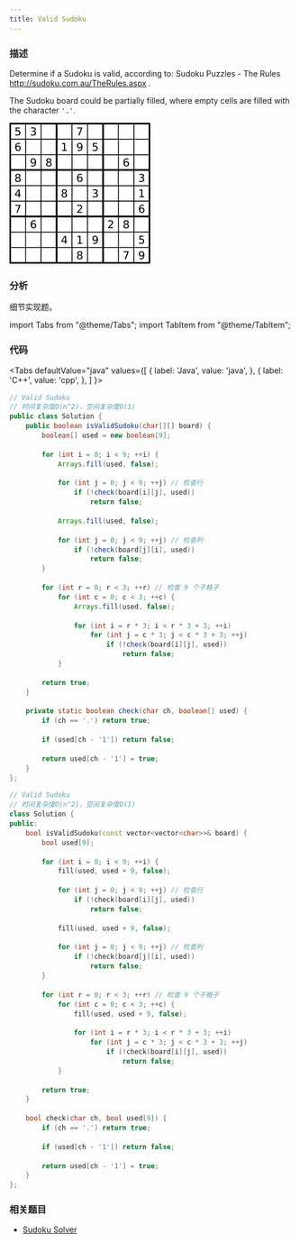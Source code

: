 ```yaml
---
title: Valid Sudoku
---
```


### 描述

Determine if a Sudoku is valid, according to: Sudoku Puzzles - The Rules <http://sudoku.com.au/TheRules.aspx> .

The Sudoku board could be partially filled, where empty cells are filled with the character `'.'`.

![Valid Sudoku](/img/sudoku.png)

### 分析

细节实现题。

import Tabs from "@theme/Tabs";
import TabItem from "@theme/TabItem";

### 代码

<Tabs
defaultValue="java"
values={[
{ label: 'Java', value: 'java', },
{ label: 'C++', value: 'cpp', },
]
}>
<TabItem value="java">

```java
// Valid Sudoku
// 时间复杂度O(n^2)，空间复杂度O(1)
public class Solution {
    public boolean isValidSudoku(char[][] board) {
        boolean[] used = new boolean[9];

        for (int i = 0; i < 9; ++i) {
            Arrays.fill(used, false);

            for (int j = 0; j < 9; ++j) // 检查行
                if (!check(board[i][j], used))
                    return false;

            Arrays.fill(used, false);

            for (int j = 0; j < 9; ++j) // 检查列
                if (!check(board[j][i], used))
                    return false;
        }

        for (int r = 0; r < 3; ++r) // 检查 9 个子格子
            for (int c = 0; c < 3; ++c) {
                Arrays.fill(used, false);

                for (int i = r * 3; i < r * 3 + 3; ++i)
                    for (int j = c * 3; j < c * 3 + 3; ++j)
                        if (!check(board[i][j], used))
                            return false;
            }

        return true;
    }

    private static boolean check(char ch, boolean[] used) {
        if (ch == '.') return true;

        if (used[ch - '1']) return false;

        return used[ch - '1'] = true;
    }
};
```

</TabItem>
<TabItem value="cpp">

```cpp
// Valid Sudoku
// 时间复杂度O(n^2)，空间复杂度O(1)
class Solution {
public:
    bool isValidSudoku(const vector<vector<char>>& board) {
        bool used[9];

        for (int i = 0; i < 9; ++i) {
            fill(used, used + 9, false);

            for (int j = 0; j < 9; ++j) // 检查行
                if (!check(board[i][j], used))
                    return false;

            fill(used, used + 9, false);

            for (int j = 0; j < 9; ++j) // 检查列
                if (!check(board[j][i], used))
                    return false;
        }

        for (int r = 0; r < 3; ++r) // 检查 9 个子格子
            for (int c = 0; c < 3; ++c) {
                fill(used, used + 9, false);

                for (int i = r * 3; i < r * 3 + 3; ++i)
                    for (int j = c * 3; j < c * 3 + 3; ++j)
                        if (!check(board[i][j], used))
                            return false;
            }

        return true;
    }

    bool check(char ch, bool used[9]) {
        if (ch == '.') return true;

        if (used[ch - '1']) return false;

        return used[ch - '1'] = true;
    }
};
```

</TabItem>
</Tabs>

### 相关题目

- [Sudoku Solver](../../dfs/sudoku-solver.md)
